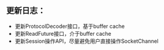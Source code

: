 ## 更新日志：
* 更新ProtocolDecoder接口，基于buffer cache
* 更新ReadFuture接口，介于buffer cache
* 更新Session操作API，尽量避免用户直接操作SocketChannel
